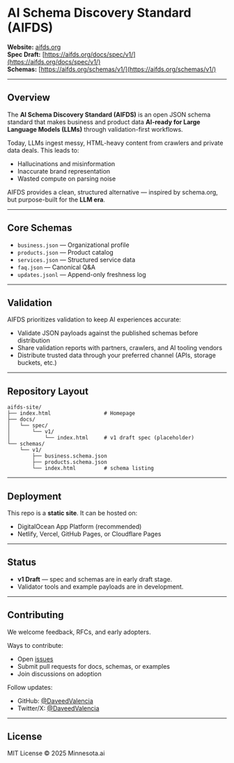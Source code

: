 # AI Schema Discovery Standard (AIFDS)

**Website:** [aifds.org](https://aifds.org)  
**Spec Draft:** [https://aifds.org/docs/spec/v1/](https://aifds.org/docs/spec/v1/)  
**Schemas:** [https://aifds.org/schemas/v1/](https://aifds.org/schemas/v1/)  

---

## Overview
The **AI Schema Discovery Standard (AIFDS)** is an open JSON schema standard that makes business and product data **AI-ready for Large Language Models (LLMs)** through validation-first workflows.

Today, LLMs ingest messy, HTML-heavy content from crawlers and private data deals. This leads to:
- Hallucinations and misinformation  
- Inaccurate brand representation  
- Wasted compute on parsing noise  

AIFDS provides a clean, structured alternative — inspired by schema.org, but purpose-built for the **LLM era**.

---

## Core Schemas
- `business.json` — Organizational profile  
- `products.json` — Product catalog  
- `services.json` — Structured service data  
- `faq.json` — Canonical Q&A  
- `updates.jsonl` — Append-only freshness log  

---

## Validation
AIFDS prioritizes validation to keep AI experiences accurate:
- Validate JSON payloads against the published schemas before distribution  
- Share validation reports with partners, crawlers, and AI tooling vendors  
- Distribute trusted data through your preferred channel (APIs, storage buckets, etc.)  

---

## Repository Layout
```
aifds-site/
├── index.html                 # Homepage
├── docs/
│   └── spec/
│       └── v1/
│           └── index.html     # v1 draft spec (placeholder)
└── schemas/
    └── v1/
        ├── business.schema.json
        ├── products.schema.json
        └── index.html         # schema listing
```

---

## Deployment
This repo is a **static site**. It can be hosted on:
- DigitalOcean App Platform (recommended)  
- Netlify, Vercel, GitHub Pages, or Cloudflare Pages  

---

## Status
- **v1 Draft** — spec and schemas are in early draft stage.  
- Validator tools and example payloads are in development.  

---

## Contributing
We welcome feedback, RFCs, and early adopters.  

Ways to contribute:
- Open [issues](https://github.com/DaveedValencia/aifds-site/issues)  
- Submit pull requests for docs, schemas, or examples  
- Join discussions on adoption  

Follow updates:  
- GitHub: [@DaveedValencia](https://github.com/DaveedValencia)  
- Twitter/X: [@DaveedValencia](https://x.com/DaveedValencia)  

---

## License
MIT License © 2025 Minnesota.ai
